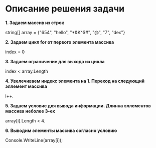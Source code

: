 # Описание решения задачи

**1. Задаем массив из строк**

string[] array = {"654", "hello", "*&K^$#", "@", "7", "dex"}

**2. Задаем цикл for от первого элемента массива**

index = 0

**3. Задаем ограничение для выхода из цикла** 

index < array.Length

**4. Увелечиваем индекс элемента на 1. Переход на следующий эллемент массива**

i++.

**5. Задаем условие для вывода информации. Длинна эллементов массива неболее 3-ех**

array[i].Length < 4. 

**6. Выводим элементы массива согласно условию**

Console.WriteLine(array[i]);